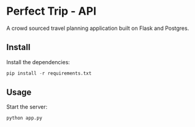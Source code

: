 # Perfect Trip - API

A crowd sourced travel planning application built on Flask and Postgres.

## Install

Install the dependencies:

```python
pip install -r requirements.txt
```

## Usage

Start the server:

```python
python app.py
```
